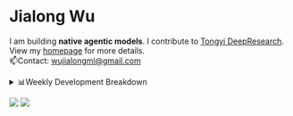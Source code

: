 #  Jialong Wu

I am building **native agentic models**. I contribute to [Tongyi DeepResearch](https://github.com/Alibaba-NLP/DeepResearch).<br>
View my [homepage](https://callanwu.github.io/) for more details. <br>
📫Contact: wujialongml@gmail.com

<details><summary>📊Weekly Development Breakdown</summary>

<!--START_SECTION:waka-->

```txt
From: 01 October 2025 - To: 08 October 2025

Total Time: 7 hrs 41 mins

Python       7 hrs 29 mins   ████████████████████████▒   97.23 %
HTML         4 mins          ▒░░░░░░░░░░░░░░░░░░░░░░░░   00.89 %
Text         3 mins          ▒░░░░░░░░░░░░░░░░░░░░░░░░   00.82 %
JSON         2 mins          ░░░░░░░░░░░░░░░░░░░░░░░░░   00.50 %
Markdown     1 min           ░░░░░░░░░░░░░░░░░░░░░░░░░   00.31 %
```

<!--END_SECTION:waka-->

[![wakatime](https://wakatime.com/badge/user/c6720b29-9431-4a60-bc9d-e1fb2b6bd65f.svg)](https://wakatime.com/@c6720b29-9431-4a60-bc9d-e1fb2b6bd65f)
</details>

[![](https://img.shields.io/badge/Google%20Scholar-4385FE.svg?&color=d6d6d6&style=flat-square&logo=google-scholar)](https://scholar.google.com/citations?user=6eg2m4YAAAAJ)
![](https://komarev.com/ghpvc/?username=callanwu)
